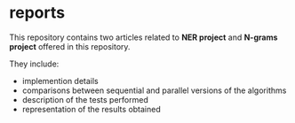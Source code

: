 # reports

This repository contains two articles related to **NER project** and **N-grams project** offered in this repository.

They include:
- implemention details
- comparisons between sequential and parallel versions of the algorithms
- description of the tests performed
- representation of the results obtained

